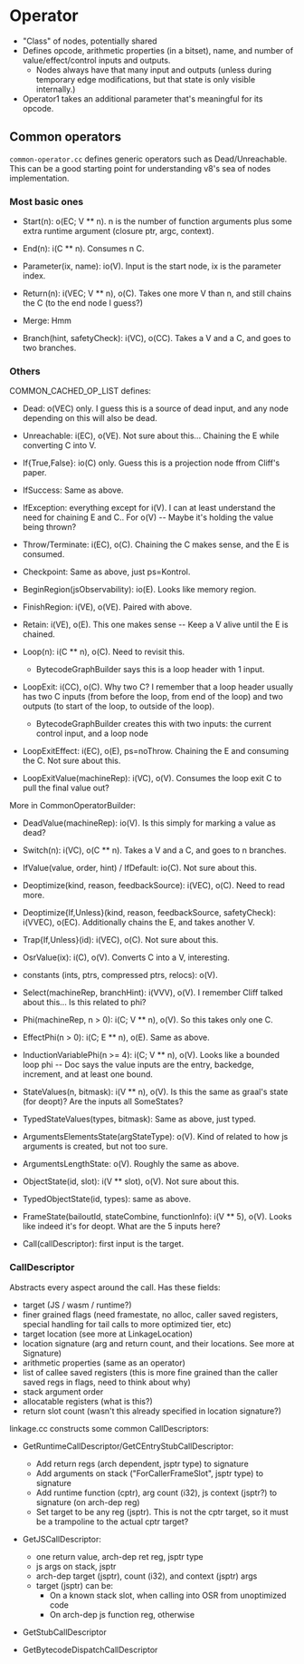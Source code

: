 # Operator

- "Class" of nodes, potentially shared
- Defines opcode, arithmetic properties (in a bitset), name, and number of value/effect/control inputs and outputs.
  + Nodes always have that many input and outputs (unless during temporary edge modifications, but that state is only visible internally.)
- Operator1 takes an additional parameter that's meaningful for its opcode.

## Common operators

`common-operator.cc` defines generic operators such as Dead/Unreachable. This can be a good starting point for understanding v8's sea of nodes implementation.

### Most basic ones

- Start(n): o(EC; V ** n). n is the number of function arguments plus some extra runtime argument (closure ptr, argc, context).
- End(n): i(C ** n). Consumes n C.

- Parameter(ix, name): io(V). Input is the start node, ix is the parameter index.
- Return(n): i(VEC; V ** n), o(C). Takes one more V than n, and still chains the C (to the end node I guess?)

- Merge: Hmm

- Branch(hint, safetyCheck): i(VC), o(CC). Takes a V and a C, and goes to two branches.

### Others

COMMON_CACHED_OP_LIST defines:

- Dead: o(VEC) only. I guess this is a source of dead input, and any node depending on this will also be dead.
- Unreachable: i(EC), o(VE). Not sure about this... Chaining the E while converting C into V.
- If{True,False}: io(C) only. Guess this is a projection node ffrom Cliff's paper.
- IfSuccess: Same as above.
- IfException: everything except for i(V). I can at least understand the need for chaining E and C.. For o(V) -- Maybe it's holding the value being thrown?
- Throw/Terminate: i(EC), o(C). Chaining the C makes sense, and the E is consumed.
- Checkpoint: Same as above, just ps=Kontrol.
- BeginRegion(jsObservability): io(E). Looks like memory region.
- FinishRegion: i(VE), o(VE). Paired with above.
- Retain: i(VE), o(E). This one makes sense -- Keep a V alive until the E is chained.

- Loop(n): i(C ** n), o(C). Need to revisit this.
  + BytecodeGraphBuilder says this is a loop header with 1 input.
- LoopExit: i(CC), o(C). Why two C? I remember that a loop header usually has two C inputs (from before the loop, from end of the loop) and two outputs (to start of the loop, to outside of the loop).
  + BytecodeGraphBuilder creates this with two inputs: the current control input, and a loop node
- LoopExitEffect: i(EC), o(E), ps=noThrow. Chaining the E and consuming the C. Not sure about this.
- LoopExitValue(machineRep): i(VC), o(V). Consumes the loop exit C to pull the final value out?

More in CommonOperatorBuilder:

- DeadValue(machineRep): io(V). Is this simply for marking a value as dead?
- Switch(n): i(VC), o(C ** n). Takes a V and a C, and goes to n branches.
- IfValue(value, order, hint) / IfDefault: io(C). Not sure about this.
- Deoptimize(kind, reason, feedbackSource): i(VEC), o(C). Need to read more.
- Deoptimize{If,Unless}(kind, reason, feedbackSource, safetyCheck):
  i(VVEC), o(EC). Additionally chains the E, and takes another V.
- Trap{If,Unless}(id): i(VEC), o(C). Not sure about this.


- OsrValue(ix): i(C), o(V). Converts C into a V, interesting.

- constants (ints, ptrs, compressed ptrs, relocs): o(V).

- Select(machineRep, branchHint): i(VVV), o(V). I remember Cliff talked about this... Is this related to phi?
- Phi(machineRep, n > 0): i(C; V ** n), o(V). So this takes only one C.
- EffectPhi(n > 0): i(C; E ** n), o(E). Same as above.
- InductionVariablePhi(n >= 4): i(C; V ** n), o(V). Looks like a bounded loop phi -- Doc says the value inputs are the entry, backedge, increment, and at least one bound.
- StateValues(n, bitmask): i(V ** n), o(V). Is this the same as graal's state (for deopt)? Are the inputs all SomeStates?
- TypedStateValues(types, bitmask): Same as above, just typed.
- ArgumentsElementsState(argStateType): o(V). Kind of related to how js arguments is created, but not too sure.
- ArgumentsLengthState: o(V). Roughly the same as above.
- ObjectState(id, slot): i(V ** slot), o(V). Not sure about this.
- TypedObjectState(id, types): same as above.
- FrameState(bailoutId, stateCombine, functionInfo): i(V ** 5), o(V). Looks like indeed it's for deopt. What are the 5 inputs here?
- Call(callDescriptor): first input is the target.

### CallDescriptor

Abstracts every aspect around the call. Has these fields:

- target (JS / wasm / runtime?)
- finer grained flags (need framestate, no alloc, caller saved registers, special handling for tail calls to more optimized tier, etc)
- target location (see more at LinkageLocation)
- location signature (arg and return count, and their locations. See more at Signature)
- arithmetic properties (same as an operator)
- list of callee saved registers (this is more fine grained than the caller saved regs in flags, need to think about why)
- stack argument order
- allocatable registers (what is this?)
- return slot count (wasn't this already specified in location signature?)

linkage.cc constructs some common CallDescriptors:

- GetRuntimeCallDescriptor/GetCEntryStubCallDescriptor:
  + Add return regs (arch dependent, jsptr type) to signature
  + Add arguments on stack ("ForCallerFrameSlot", jsptr type) to signature
  + Add runtime function (cptr), arg count (i32), js context (jsptr?) to signature (on arch-dep reg)
  + Set target to be any reg (jsptr). This is not the cptr target, so it must be a trampoline to the actual cptr target?

- GetJSCallDescriptor:
  + one return value, arch-dep ret reg, jsptr type
  + js args on stack, jsptr
  + arch-dep target (jsptr), count (i32), and context (jsptr) args
  + target (jsptr) can be:
    * On a known stack slot, when calling into OSR from unoptimized code
    * On arch-dep js function reg, otherwise

- GetStubCallDescriptor
- GetBytecodeDispatchCallDescriptor
